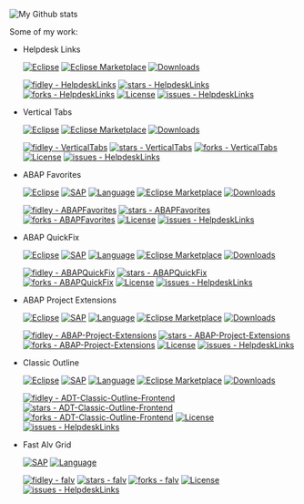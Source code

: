 ![My Github stats](https://github-readme-stats.vercel.app/api?username=fidley&show_icons=true&theme=great-gatsby)

Some of my work: 

- Helpdesk Links

  [![Eclipse](https://img.shields.io/badge/Eclipse-FE7A16.svg?logo=Eclipse&logoColor=white)](#) [![Eclipse Marketplace](https://img.shields.io/eclipse-marketplace/favorites/helpdesk-links)](https://marketplace.eclipse.org/content/helpdesk-links)
 [![Downloads](https://img.shields.io/eclipse-marketplace/dt/helpdesk-links)](https://marketplace.eclipse.org/content/helpdesk-links)

   [![fidley - HelpdeskLinks](https://img.shields.io/static/v1?label=fidley&message=HelpdeskLinks&color=blue&logo=github)](https://github.com/fidley/HelpdeskLinks "Go to GitHub repo")
[![stars - HelpdeskLinks](https://img.shields.io/github/stars/fidley/HelpdeskLinks?style=social)](https://github.com/fidley/HelpdeskLinks)
[![forks - HelpdeskLinks](https://img.shields.io/github/forks/fidley/HelpdeskLinks?style=social)](https://github.com/fidley/HelpdeskLinks)
[![License](https://img.shields.io/badge/License-MIT-blue)](#license)
[![issues - HelpdeskLinks](https://img.shields.io/github/issues/fidley/HelpdeskLinks)](https://github.com/fidley/HelpdeskLinks/issues)

- Vertical Tabs

  [![Eclipse](https://img.shields.io/badge/Eclipse-FE7A16.svg?logo=Eclipse&logoColor=white)](#)  [![Eclipse Marketplace](https://img.shields.io/eclipse-marketplace/favorites/vertical-tabs)](https://marketplace.eclipse.org/content/vertical-tabs)
[![Downloads](https://img.shields.io/eclipse-marketplace/dt/vertical-tabs)](https://marketplace.eclipse.org/content/vertical-tabs)

  [![fidley - VerticalTabs](https://img.shields.io/static/v1?label=fidley&message=VerticalTabs&color=blue&logo=github)](https://github.com/fidley/VerticalTabs "Go to GitHub repo")
[![stars - VerticalTabs](https://img.shields.io/github/stars/fidley/VerticalTabs?style=social)](https://github.com/fidley/VerticalTabs)
[![forks - VerticalTabs](https://img.shields.io/github/forks/fidley/VerticalTabs?style=social)](https://github.com/fidley/VerticalTabs)
[![License](https://img.shields.io/badge/License-MIT-blue)](#license)
[![issues - HelpdeskLinks](https://img.shields.io/github/issues/fidley/VerticalTabs)](https://github.com/fidley/VerticalTabs/issues)

- ABAP Favorites

   [![Eclipse](https://img.shields.io/badge/Eclipse-FE7A16.svg?logo=Eclipse&logoColor=white)](#) [![SAP](https://img.shields.io/badge/SAP-0FAAFF?logo=sap&logoColor=fff)](#) [![Language](https://img.shields.io/badge/language-ABAP-blue)](#) [![Eclipse Marketplace](https://img.shields.io/eclipse-marketplace/favorites/abap-favorites)](https://marketplace.eclipse.org/content/abap-favorites)
[![Downloads](https://img.shields.io/eclipse-marketplace/dt/abap-favorites)](https://marketplace.eclipse.org/content/abap-favorites)

  [![fidley - ABAPFavorites](https://img.shields.io/static/v1?label=fidley&message=ABAPFavorites&color=blue&logo=github)](https://github.com/fidley/ABAPFavorites "Go to GitHub repo")
[![stars - ABAPFavorites](https://img.shields.io/github/stars/fidley/ABAPFavorites?style=social)](https://github.com/fidley/ABAPFavorites)
[![forks - ABAPFavorites](https://img.shields.io/github/forks/fidley/ABAPFavorites?style=social)](https://github.com/fidley/ABAPFavorites)
[![License](https://img.shields.io/badge/License-MIT-blue)](#license)
[![issues - HelpdeskLinks](https://img.shields.io/github/issues/fidley/ABAPFavorites)](https://github.com/fidley/ABAPFavorites/issues)

- ABAP QuickFix

   [![Eclipse](https://img.shields.io/badge/Eclipse-FE7A16.svg?logo=Eclipse&logoColor=white)](#) [![SAP](https://img.shields.io/badge/SAP-0FAAFF?logo=sap&logoColor=fff)](#) [![Language](https://img.shields.io/badge/language-ABAP-blue)](#) [![Eclipse Marketplace](https://img.shields.io/eclipse-marketplace/favorites/abap-quick-fix)](https://marketplace.eclipse.org/content/abap-quick-fix)
[![Downloads](https://img.shields.io/eclipse-marketplace/dt/abap-quick-fix)](https://marketplace.eclipse.org/content/abap-quick-fix)

  [![fidley - ABAPQuickFix](https://img.shields.io/static/v1?label=fidley&message=ABAPQuickFix&color=blue&logo=github)](https://github.com/fidley/ABAPQuickFix "Go to GitHub repo")
[![stars - ABAPQuickFix](https://img.shields.io/github/stars/fidley/ABAPQuickFix?style=social)](https://github.com/fidley/ABAPQuickFix)
[![forks - ABAPQuickFix](https://img.shields.io/github/forks/fidley/ABAPQuickFix?style=social)](https://github.com/fidley/ABAPQuickFix)
[![License](https://img.shields.io/badge/License-MIT-blue)](#license)
[![issues - HelpdeskLinks](https://img.shields.io/github/issues/fidley/ABAPQuickFix)](https://github.com/fidley/ABAPQuickFix/issues)

- ABAP Project Extensions

    [![Eclipse](https://img.shields.io/badge/Eclipse-FE7A16.svg?logo=Eclipse&logoColor=white)](#) [![SAP](https://img.shields.io/badge/SAP-0FAAFF?logo=sap&logoColor=fff)](#) [![Language](https://img.shields.io/badge/language-ABAP-blue)](#) [![Eclipse Marketplace](https://img.shields.io/eclipse-marketplace/favorites/abap-adt-extensions)](https://marketplace.eclipse.org/content/abap-adt-extensions)
[![Downloads](https://img.shields.io/eclipse-marketplace/dt/abap-adt-extensions)](https://marketplace.eclipse.org/content/abap-adt-extensions)

  [![fidley - ABAP-Project-Extensions](https://img.shields.io/static/v1?label=fidley&message=ABAP-Project-Extensions&color=blue&logo=github)](https://github.com/fidley/ABAP-Project-Extensions "Go to GitHub repo")
[![stars - ABAP-Project-Extensions](https://img.shields.io/github/stars/fidley/ABAP-Project-Extensions?style=social)](https://github.com/fidley/ABAP-Project-Extensions)
[![forks - ABAP-Project-Extensions](https://img.shields.io/github/forks/fidley/ABAP-Project-Extensions?style=social)](https://github.com/fidley/ABAP-Project-Extensions)
[![License](https://img.shields.io/badge/License-Freeware-blue)](#license)
[![issues - HelpdeskLinks](https://img.shields.io/github/issues/fidley/ABAP-Project-Extensions)](https://github.com/fidley/ABAP-Project-Extensions/issues)

- Classic Outline

    [![Eclipse](https://img.shields.io/badge/Eclipse-FE7A16.svg?logo=Eclipse&logoColor=white)](#) [![SAP](https://img.shields.io/badge/SAP-0FAAFF?logo=sap&logoColor=fff)](#) [![Language](https://img.shields.io/badge/language-ABAP-blue)](#) [![Eclipse Marketplace](https://img.shields.io/eclipse-marketplace/favorites/adt-classic-outline)](https://marketplace.eclipse.org/content/adt-classic-outline)
[![Downloads](https://img.shields.io/eclipse-marketplace/dt/adt-classic-outline)](https://marketplace.eclipse.org/content/adt-classic-outline)

  [![fidley - ADT-Classic-Outline-Frontend](https://img.shields.io/static/v1?label=fidley&message=ADT-Classic-Outline-Frontend&color=blue&logo=github)](https://github.com/fidley/ADT-Classic-Outline-Frontend "Go to GitHub repo")
[![stars - ADT-Classic-Outline-Frontend](https://img.shields.io/github/stars/fidley/ADT-Classic-Outline-Frontend?style=social)](https://github.com/fidley/ADT-Classic-Outline-Frontend)
[![forks - ADT-Classic-Outline-Frontend](https://img.shields.io/github/forks/fidley/ADT-Classic-Outline-Frontend?style=social)](https://github.com/fidley/ADT-Classic-Outline-Frontend)
[![License](https://img.shields.io/badge/License-Freeware-blue)](#license)
[![issues - HelpdeskLinks](https://img.shields.io/github/issues/fidley/ADT-Classic-Outline-Frontend)](https://github.com/fidley/ADT-Classic-Outline-Frontend/issues)

- Fast Alv Grid

  [![SAP](https://img.shields.io/badge/SAP-0FAAFF?logo=sap&logoColor=fff)](#) [![Language](https://img.shields.io/badge/language-ABAP-blue)](#)

  [![fidley - falv](https://img.shields.io/static/v1?label=fidley&message=falv&color=blue&logo=github)](https://github.com/fidley/falv "Go to GitHub repo")
[![stars - falv](https://img.shields.io/github/stars/fidley/falv?style=social)](https://github.com/fidley/falv)
[![forks - falv](https://img.shields.io/github/forks/fidley/falv?style=social)](https://github.com/fidley/falv)
[![License](https://img.shields.io/badge/License-MIT-blue)](#license)
[![issues - HelpdeskLinks](https://img.shields.io/github/issues/fidley/falv)](https://github.com/fidley/falv/issues)

<!--
**fidley/fidley** is a ✨ _special_ ✨ repository because its `README.md` (this file) appears on your GitHub profile.

Here are some ideas to get you started:

- 🔭 I’m currently working on ...
- 🌱 I’m currently learning ...
- 👯 I’m looking to collaborate on ...
- 🤔 I’m looking for help with ...
- 💬 Ask me about ...
- 📫 How to reach me: ...
- 😄 Pronouns: ...
- ⚡ Fun fact: ...
-->

